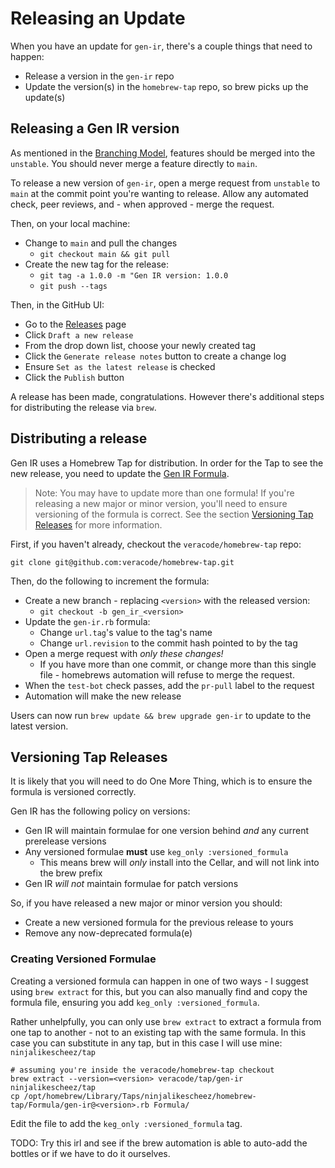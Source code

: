 # Releasing an Update

When you have an update for `gen-ir`, there's a couple things that need to happen:

- Release a version in the `gen-ir` repo
- Update the version(s) in the `homebrew-tap` repo, so brew picks up the update(s)

## Releasing a Gen IR version

As mentioned in the [Branching Model](branching_model.md), features should be merged into the `unstable`. You should never merge a feature directly to `main`.

To release a new version of `gen-ir`, open a merge request from `unstable` to `main` at the commit point you're wanting to release. Allow any automated check, peer reviews, and - when approved - merge the request.

Then, on your local machine:

- Change to `main` and pull the changes
  - `git checkout main && git pull`
- Create the new tag for the release:
  - `git tag -a 1.0.0 -m "Gen IR version: 1.0.0`
  - `git push --tags`

Then, in the GitHub UI:

- Go to the [Releases](https://github.com/veracode/gen-ir/releases) page
- Click `Draft a new release`
- From the drop down list, choose your newly created tag
- Click the `Generate release notes` button to create a change log
- Ensure `Set as the latest release` is checked
- Click the `Publish` button

A release has been made, congratulations. However there's additional steps for distributing the release via `brew`.

## Distributing a release

Gen IR uses a Homebrew Tap for distribution. In order for the Tap to see the new release, you need to update the [Gen IR Formula](https://github.com/veracode/homebrew-tap/blob/main/Formula/gen-ir.rb).

> Note: You may have to update more than one formula! If you're releasing a new major or minor version, you'll need to ensure versioning of the formula is correct. See the section [Versioning Tap Releases](#versioning-tap-releases) for more information.

First, if you haven't already, checkout the `veracode/homebrew-tap` repo:

```shell
git clone git@github.com:veracode/homebrew-tap.git
```

Then, do the following to increment the formula:

- Create a new branch - replacing `<version>` with the released version:
  - `git checkout -b gen_ir_<version>`
- Update the `gen-ir.rb` formula:
  - Change `url.tag`'s value to the tag's name
  - Change `url.revision` to the commit hash pointed to by the tag
- Open a merge request with _only these changes!_
  - If you have more than one commit, or change more than this single file - homebrews automation will refuse to merge the request.
- When the `test-bot` check passes, add the `pr-pull` label to the request
- Automation will make the new release

Users can now run `brew update && brew upgrade gen-ir` to update to the latest version.

## Versioning Tap Releases

It is likely that you will need to do One More Thing, which is to ensure the formula is versioned correctly.

Gen IR has the following policy on versions:

- Gen IR will maintain formulae for one version behind _and_ any current prerelease versions
- Any versioned formulae **must** use `keg_only :versioned_formula`
  - This means brew will _only_ install into the Cellar, and will not link into the brew prefix
- Gen IR _will not_ maintain formulae for patch versions

So, if you have released a new major or minor version you should:

- Create a new versioned formula for the previous release to yours
- Remove any now-deprecated formula(e)

### Creating Versioned Formulae

Creating a versioned formula can happen in one of two ways - I suggest using `brew extract` for this, but you can also manually find and copy the formula file, ensuring you add `keg_only :versioned_formula`.

Rather unhelpfully, you can only use `brew extract` to extract a formula from one tap to another - not to an existing tap with the same formula. In this case you can substitute in any tap, but in this case I will use mine: `ninjalikescheez/tap`

```shell
# assuming you're inside the veracode/homebrew-tap checkout
brew extract --version=<version> veracode/tap/gen-ir ninjalikescheez/tap
cp /opt/homebrew/Library/Taps/ninjalikescheez/homebrew-tap/Formula/gen-ir@<version>.rb Formula/
```

Edit the file to add the `keg_only :versioned_formula` tag.

TODO: Try this irl and see if the brew automation is able to auto-add the bottles or if we have to do it ourselves.
